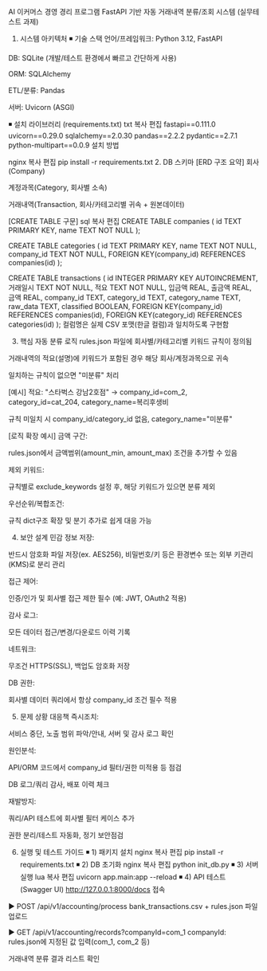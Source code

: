AI 이커머스 경영 경리 프로그램
FastAPI 기반 자동 거래내역 분류/조회 시스템 (실무테스트 과제)

1. 시스템 아키텍처
◾ 기술 스택
언어/프레임워크: Python 3.12, FastAPI

DB: SQLite (개발/테스트 환경에서 빠르고 간단하게 사용)

ORM: SQLAlchemy

ETL/분류: Pandas

서버: Uvicorn (ASGI)

◾ 설치 라이브러리 (requirements.txt)
txt
복사
편집
fastapi==0.111.0
uvicorn==0.29.0
sqlalchemy==2.0.30
pandas==2.2.2
pydantic==2.7.1
python-multipart==0.0.9
설치 방법

nginx
복사
편집
pip install -r requirements.txt
2. DB 스키마
[ERD 구조 요약]
회사(Company)

계정과목(Category, 회사별 소속)

거래내역(Transaction, 회사/카테고리별 귀속 + 원본데이터)

[CREATE TABLE 구문]
sql
복사
편집
CREATE TABLE companies (
  id TEXT PRIMARY KEY,
  name TEXT NOT NULL
);

CREATE TABLE categories (
  id TEXT PRIMARY KEY,
  name TEXT NOT NULL,
  company_id TEXT NOT NULL,
  FOREIGN KEY(company_id) REFERENCES companies(id)
);

CREATE TABLE transactions (
  id INTEGER PRIMARY KEY AUTOINCREMENT,
  거래일시 TEXT NOT NULL,
  적요 TEXT NOT NULL,
  입금액 REAL,
  출금액 REAL,
  금액 REAL,
  company_id TEXT,
  category_id TEXT,
  category_name TEXT,
  raw_data TEXT,
  classified BOOLEAN,
  FOREIGN KEY(company_id) REFERENCES companies(id),
  FOREIGN KEY(category_id) REFERENCES categories(id)
);
컬럼명은 실제 CSV 포맷(한글 컬럼)과 일치하도록 구현함

3. 핵심 자동 분류 로직
rules.json 파일에 회사별/카테고리별 키워드 규칙이 정의됨

거래내역의 적요(설명)에 키워드가 포함된 경우 해당 회사/계정과목으로 귀속

일치하는 규칙이 없으면 "미분류" 처리

[예시]
적요: "스타벅스 강남2호점" → company_id=com_2, category_id=cat_204, category_name=복리후생비

규칙 미일치 시 company_id/category_id 없음, category_name="미분류"

[로직 확장 예시]
금액 구간:

rules.json에서 금액범위(amount_min, amount_max) 조건을 추가할 수 있음

제외 키워드:

규칙별로 exclude_keywords 설정 후, 해당 키워드가 있으면 분류 제외

우선순위/복합조건:

규칙 dict구조 확장 및 분기 추가로 쉽게 대응 가능

4. 보안 설계
민감 정보 저장:

반드시 암호화 파일 저장(ex. AES256),
비밀번호/키 등은 환경변수 또는 외부 키관리(KMS)로 분리 관리

접근 제어:

인증/인가 및 회사별 접근 제한 필수 (예: JWT, OAuth2 적용)

감사 로그:

모든 데이터 접근/변경/다운로드 이력 기록

네트워크:

무조건 HTTPS(SSL), 백업도 암호화 저장

DB 권한:

회사별 데이터 쿼리에서 항상 company_id 조건 필수 적용

5. 문제 상황 대응책
즉시조치:

서비스 중단, 노출 범위 파악/안내, 서버 및 감사 로그 확인

원인분석:

API/ORM 코드에서 company_id 필터/권한 미적용 등 점검

DB 로그/쿼리 감사, 배포 이력 체크

재발방지:

쿼리/API 테스트에 회사별 필터 케이스 추가

권한 분리/테스트 자동화, 정기 보안점검

6. 실행 및 테스트 가이드
◾ 1) 패키지 설치
nginx
복사
편집
pip install -r requirements.txt
◾ 2) DB 초기화
nginx
복사
편집
python init_db.py
◾ 3) 서버 실행
lua
복사
편집
uvicorn app.main:app --reload
◾ 4) API 테스트 (Swagger UI)
http://127.0.0.1:8000/docs 접속

▶ POST /api/v1/accounting/process
bank_transactions.csv + rules.json 파일 업로드

▶ GET /api/v1/accounting/records?companyId=com_1
companyId: rules.json에 지정된 값 입력(com_1, com_2 등)

거래내역 분류 결과 리스트 확인
